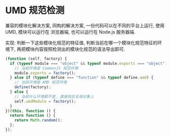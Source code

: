 # UMD 规范检测

兼容的模块化解决方案, 同构的解决方案, 一份代码可以在不同的平台上运行, 使用 UMD, 模块可以运行在 浏览器端, 也可以运行在 Node.js 服务器端.

实现: 判断一下这些模块化规范的特征值, 判断当前在哪一个模块化规范特征的环境下, 再把模块内容按照检测出的模块化规范的语法导出即可.

```js
(function (self, factory) {
  if (typeof module === "object" && typeof module.exports === "object") {
    // 当前环境是 CommonJS 规范环境
    module.exports = factory();
  } else if (typeof define === "function" && typeof define.amd) {
    // 当前环境是 AMD 规范环境
    define(factory);
  } else {
    // 当前什么环境都不是, 直接挂在全局对象上
    self.umdModule = factory();
  }
})(this, function () {
  return function () {
    return Math.random();
  };
});
```
